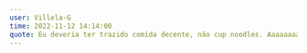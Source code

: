```yaml
---
user: Villela-G
time: 2022-11-12 14:14:00
quote: Eu deveria ter trazido comida decente, não cup noodles. Aaaaaaaaaaaaaaaaaaa
---
```

